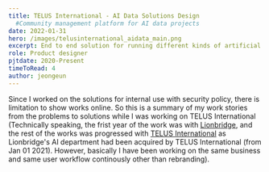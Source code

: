 ```yaml
---
title: TELUS International - AI Data Solutions Design
  #Community management platform for AI data projects
date: 2022-01-31
hero: /images/telusinternational_aidata_main.png
excerpt: End to end solution for running different kinds of artificial intelligence data projects from sourcing contributors to managing quality of the data.
role: Product designer
pjtdate: 2020-Present
timeToRead: 4
author: jeongeun
---
```


Since I worked on the solutions for internal use with security policy, there is limitation to show works online. So this is a summary of my work stories from the problems to solutions while I was working on TELUS International (Technically speaking, the frist year of the work was with [Lionbridge](https://www.lionbridge.com), and the rest of the works was progressed with [TELUS International](https://www.telusinternational.com/solutions/ai-data-solutions?INTCMP=ti_solutions) as Lionbridge's AI department had been acquired by TELUS International (from Jan 01 2021). However, basically I have been working on the same business and same user workflow continously other than rebranding).

<!-- 
### Problems

### General workflow and concept design


### Proof of Concept (User testing)
2nd round

### Iterative prototyping
Starting from sign up/in, jobs - 
screen designs with flow, and final clickthrough prototypes (e.g. password micro interaction)

### System unification for a single product
service blue print, role management, navigation,  -->